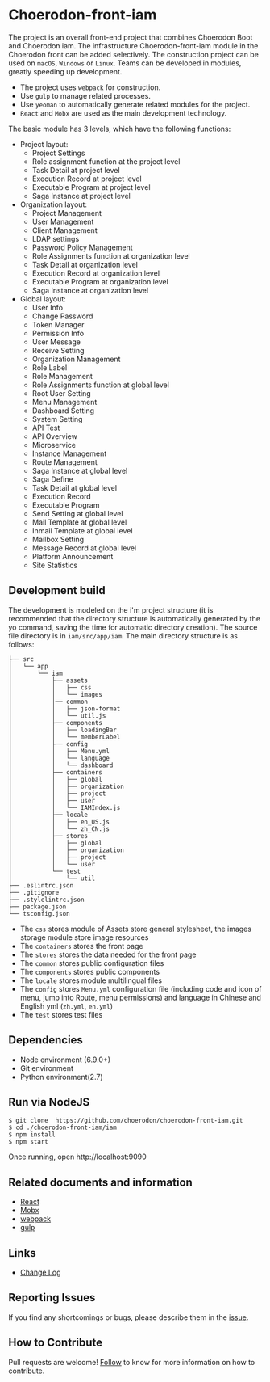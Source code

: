 # Choerodon-front-iam 

The project is an overall front-end project that combines Choerodon Boot and Choerodon iam. The infrastructure Choerodon-front-iam module in the Choerodon front can be added selectively. The construction project can be used on `macOS`, `Windows` or `Linux`. Teams can be developed in modules, greatly speeding up development.

 * The project uses `webpack` for construction.
 * Use `gulp` to manage related processes.
 * Use `yeoman` to automatically generate related modules for the project.
 * `React` and `Mobx` are used as the main development technology.

The basic module has 3 levels, which have the following functions:

 * Project layout:
    * Project Settings
    * Role assignment function at the project level
    * Task Detail at project level
    * Execution Record at project level
    * Executable Program at project level
    * Saga Instance at project level
 * Organization layout:
    * Project Management
    * User Management
    * Client Management
    * LDAP settings
    * Password Policy Management
    * Role Assignments function at organization level
    * Task Detail at organization level
    * Execution Record at organization level
    * Executable Program at organization level
    * Saga Instance at organization level
 * Global layout:
    * User Info
    * Change Password
    * Token Manager
    * Permission Info
    * User Message
    * Receive Setting
    * Organization Management
    * Role Label
    * Role Management
    * Role Assignments function at global level
    * Root User Setting
    * Menu Management
    * Dashboard Setting
    * System Setting
    * API Test
    * API Overview
    * Microservice
    * Instance Management
    * Route Management
    * Saga Instance at global level
    * Saga Define
    * Task Detail at global level
    * Execution Record
    * Executable Program
    * Send Setting at global level
    * Mail Template at global level
    * Inmail Template at global level
    * Mailbox Setting
    * Message Record at global level
    * Platform Announcement
    * Site Statistics
    
   
## Development build

The development is modeled on the i'm project structure (it is recommended that the directory structure is automatically generated by the yo command, saving the time for automatic directory creation). The source file directory is in `iam/src/app/iam`. The main directory structure is as follows:


    ├── src
    │   └── app
    │       └── iam
    │           ├── assets
    │           │   ├── css
    │           │   └── images
    │           │── common     
    │           │   ├── json-format
    │           │   └── util.js
    │           ├── components
    │           │   ├── loadingBar
    │           │   └── memberLabel
    │           ├── config
    │           │   ├── Menu.yml
    │           │   └── language
    │           │   └── dashboard
    │           ├── containers
    │           │   ├── global
    │           │   ├── organization
    │           │   ├── project
    │           │   ├── user
    │           │   └── IAMIndex.js
    │           ├── locale
    │           │   ├── en_US.js
    │           │   └── zh_CN.js
    │           ├── stores
    │           │   ├── global
    │           │   ├── organization
    │           │   ├── project
    │           │   └── user
    │           └── test
    │               └── util
    ├── .eslintrc.json
    ├── .gitignore
    ├── .stylelintrc.json    
    ├── package.json 
    └── tsconfig.json
     


* The `css` stores module of Assets store general stylesheet, the images storage module store image resources
* The `containers` stores the front page
* The `stores` stores the data needed for the front page
* The `common` stores public configuration files
* The `components` stores public components
* The `locale` stores module multilingual files
* The `config` stores `Menu.yml` configuration file (including code and icon of  menu, jump into Route, menu permissions) and language in Chinese and English yml (`zh.yml`, `en.yml`)
* The `test` stores test files

## Dependencies

* Node environment (6.9.0+)
* Git environment
* Python environment(2.7)

## Run via NodeJS

```
$ git clone  https://github.com/choerodon/choerodon-front-iam.git
$ cd ./choerodon-front-iam/iam
$ npm install
$ npm start
```

Once running, open http://localhost:9090

## Related documents and information

* [React](https://reactjs.org)
* [Mobx](https://github.com/mobxjs/mobx)
* [webpack](https://webpack.docschina.org)
* [gulp](https://gulpjs.com)

## Links

* [Change Log](./CHANGELOG.zh-CN.md)

## Reporting Issues
If you find any shortcomings or bugs, please describe them in the  [issue](https://github.com/choerodon/choerodon/issues/new?template=issue_template.md).

## How to Contribute
Pull requests are welcome! [Follow](https://github.com/choerodon/choerodon/blob/master/CONTRIBUTING.md) to know for more information on how to contribute.
